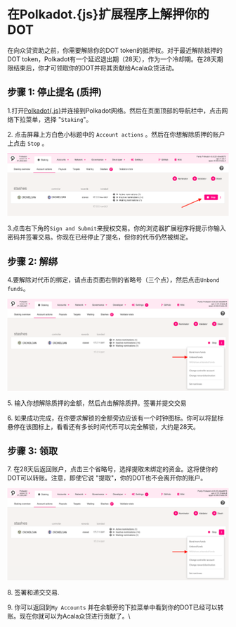 # 在Polkadot.{js}扩展程序上解押你的DOT​

在向众贷资助之前，你需要解除你的DOT token的抵押权。对于最近解除抵押的DOT token，Polkadot有一个延迟退出期（28天），作为一个冷却期。在28天期限结束后，你才可领取你的DOT并将其贡献给Acala众贷活动。

## 步骤 1: 停止提名 (质押)

1.打开[Polkadot{.js}](https://polkadot.js.org/apps/#/explorer)并连接到Polkadot网络。然后在页面顶部的导航栏中，点击网络下拉菜单，选择 "`Staking`"。

2\. 点击屏幕上方白色小标题中的 `Account actions` 。然后在你想解除质押的账户上点击 `Stop` 。

![](<../../../../.gitbook/assets/1 (6).png>)

3.点击右下角的`Sign and Submit`来授权交易。你的浏览器扩展程序将提示你输入密码并签署交易。你现在已经停止了提名，但你的代币仍然被绑定。&#x20;

## 步骤 2: 解绑

4.要解除对代币的绑定，请点击页面右侧的省略号（三个点），然后点击`Unbond funds`。

![](<../../../../.gitbook/assets/1 (57).png>)

5\. 输入你想解除质押的金额，然后点击解除质押。签署并提交交易

6\. 如果成功完成，在你要求解锁的金额旁边应该有一个时钟图标。你可以将鼠标悬停在该图标上，看看还有多长时间代币可以完全解锁，大约是28天。

## 步骤 3: 领取

7\. 在28天后返回账户，点击三个省略号，选择提取未绑定的资金。这将使你的DOT可以转账。注意，即使它说 "提取"，你的DOT也不会离开你的账户。

![](<../../../../.gitbook/assets/1 (59).png>)

8\. 签署和递交交易.

9\. 你可以返回到`My Accounts` 并在余额旁的下拉菜单中看到你的DOT已经可以转账。现在你就可以为Acala众贷进行贡献了。\

